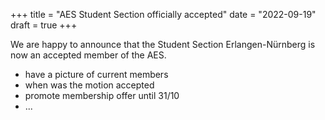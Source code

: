 +++
title = "AES Student Section officially accepted"
date = "2022-09-19"
draft = true
+++

We are happy to announce that the Student Section Erlangen-Nürnberg is now an accepted member of the AES.

 - have a picture of current members
 - when was the motion accepted
 - promote membership offer until 31/10
 - ...
